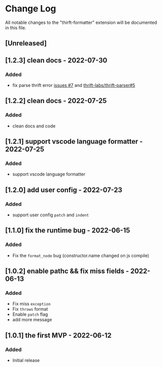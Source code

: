 # Change Log

All notable changes to the "thirft-formatter" extension will be documented in this file.

## [Unreleased]

## [1.2.3] clean docs - 2022-07-30
### Added
- fix parse thrift error [issues #7](https://github.com/thrift-labs/thrift-fmt-vscode/issues/7) and [thrift-labs/thrift-parser#5](https://github.com/thrift-labs/thrift-parser/pull/5)

## [1.2.2] clean docs - 2022-07-25
### Added
- clean docs and code

## [1.2.1] support vscode language formatter - 2022-07-25
### Added
- support vscode language formatter

## [1.2.0] add user config - 2022-07-23
### Added
- support user config `patch` and `indent`

## [1.1.0] fix the runtime bug - 2022-06-15
### Added
- Fix the `format_node` bug (constructor.name changed on js compile)

## [1.0.2] enable pathc && fix miss fields - 2022-06-13

### Added
- Fix miss `exception`
- Fix `throws` format
- Enable `patch` flag
- add more message

## [1.0.1] the first MVP - 2022-06-12

### Added
- Initial release
